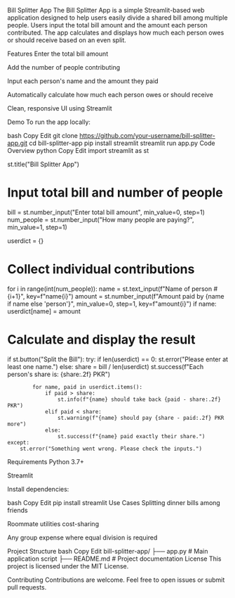 Bill Splitter App
The Bill Splitter App is a simple Streamlit-based web application designed to help users easily divide a shared bill among multiple people. Users input the total bill amount and the amount each person contributed. The app calculates and displays how much each person owes or should receive based on an even split.

Features
Enter the total bill amount

Add the number of people contributing

Input each person's name and the amount they paid

Automatically calculate how much each person owes or should receive

Clean, responsive UI using Streamlit

Demo
To run the app locally:

bash
Copy
Edit
git clone https://github.com/your-username/bill-splitter-app.git
cd bill-splitter-app
pip install streamlit
streamlit run app.py
Code Overview
python
Copy
Edit
import streamlit as st

st.title("Bill Splitter App")

# Input total bill and number of people
bill = st.number_input("Enter total bill amount", min_value=0, step=1)
num_people = st.number_input("How many people are paying?", min_value=1, step=1)

userdict = {}

# Collect individual contributions
for i in range(int(num_people)):
    name = st.text_input(f"Name of person #{i+1}", key=f"name{i}")
    amount = st.number_input(f"Amount paid by {name if name else 'person'}", min_value=0, step=1, key=f"amount{i}")
    if name:
        userdict[name] = amount

# Calculate and display the result
if st.button("Split the Bill"):
    try:
        if len(userdict) == 0:
            st.error("Please enter at least one name.")
        else:
            share = bill / len(userdict)
            st.success(f"Each person's share is: {share:.2f} PKR")

            for name, paid in userdict.items():
                if paid > share:
                    st.info(f"{name} should take back {paid - share:.2f} PKR")
                elif paid < share:
                    st.warning(f"{name} should pay {share - paid:.2f} PKR more")
                else:
                    st.success(f"{name} paid exactly their share.")
    except:
        st.error("Something went wrong. Please check the inputs.")
Requirements
Python 3.7+

Streamlit

Install dependencies:

bash
Copy
Edit
pip install streamlit
Use Cases
Splitting dinner bills among friends

Roommate utilities cost-sharing

Any group expense where equal division is required

Project Structure
bash
Copy
Edit
bill-splitter-app/
├── app.py             # Main application script
├── README.md          # Project documentation
License
This project is licensed under the MIT License.

Contributing
Contributions are welcome. Feel free to open issues or submit pull requests.

